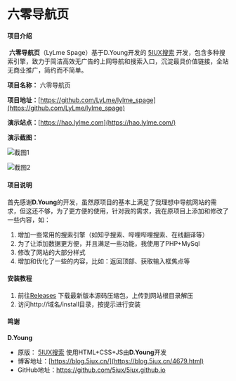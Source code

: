 # 六零导航页

#### 项目介绍
​		**六零导航页**（LyLme Spage）基于D.Young开发的 <u>5IUX搜索</u> 开发，包含多种搜索引擎，致力于简洁高效无广告的上网导航和搜索入口，沉淀最具价值链接，全站无商业推广，简约而不简单。

 **项目名称：** 六零导航页

 **项目地址：**[https://github.com/LyLme/lylme_spage](https://github.com/LyLme/lylme_spage)

 **演示站点：**[https://hao.lylme.com](https://hao.lylme.com/)

 **演示截图：**

![截图1](https://cdn.lylme.com/img/lylme_spage/lylme_spage1.png)

![截图2](https://cdn.lylme.com/img/lylme_spage/lylme_spage2.png)

#### 项目说明
​		首先感谢**D.Young**的开发，虽然原项目的基本上满足了我理想中导航网站的需求，但这还不够，为了更方便的使用，针对我的需求，我在原项目上添加和修改了一些内容，如：

1.  增加一些常用的搜索引擎（如知乎搜索、哔哩哔哩搜索、在线翻译等）
2.  为了让添加数据更方便，并且满足一些功能，我使用了PHP+MySql
3.  修改了网站的大部分样式
4.  增加和优化了一些的内容，比如：返回顶部、获取输入框焦点等


#### 安装教程

1.  前往[Releases](https://github.com/LyLme/lylme_spage/releases/) 下载最新版本源码压缩包，上传到网站根目录解压
2.  访问http://域名/install目录，按提示进行安装

#### 鸣谢

**D.Young**

-   原版： [5IUX搜索](https://sou.5iux.cn) 使用HTML+CSS+JS由**D.Young**开发
-   博客地址：[https://blog.5iux.cn/](https://blog.5iux.cn/4679.html)
-   GitHub地址：https://github.com/5iux/5iux.github.io
